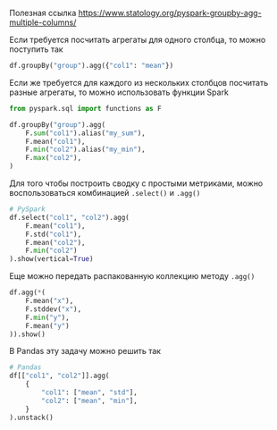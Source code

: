 Полезная ссылка https://www.statology.org/pyspark-groupby-agg-multiple-columns/ 

Если требуется посчитать агрегаты для одного столбца, то можно поступить так
```python
df.groupBy("group").agg({"col1": "mean"})
```

Если же требуется для каждого из нескольких столбцов посчитать разные агрегаты, то можно использовать функции Spark
```python
from pyspark.sql import functions as F

df.groupBy("group").agg(
	F.sum("col1").alias("my_sum"),
	F.mean("col1"),
	F.min("col2").alias("my_min"),
	F.max("col2"),
)
```

Для того чтобы построить сводку с простыми метриками, можно воспользоваться комбинацией `.select()` и `.agg()`
```python
# PySpark
df.select("col1", "col2").agg(
	F.mean("col1"),
	F.std("col1"),
	F.mean("col2"),
	F.min("col2")
).show(vertical=True)
```

Еще можно передать распакованную коллекцию методу `.agg()` 
```python
df.agg(*(
    F.mean("x"),
    F.stddev("x"),
    F.min("y"),
    F.mean("y")
)).show()
```

В Pandas эту задачу можно решить так
```python
# Pandas
df[["col1", "col2"]].agg(
	{
        "col1": ["mean", "std"],
        "col2": ["mean", "min"],
	}
).unstack()
```

